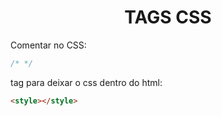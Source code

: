<div align="center">
  
  # TAGS CSS
  
  </div>

Comentar no CSS: 
~~~css
/* */
~~~

tag para deixar o css dentro do html:

~~~html
<style></style>
~~~

